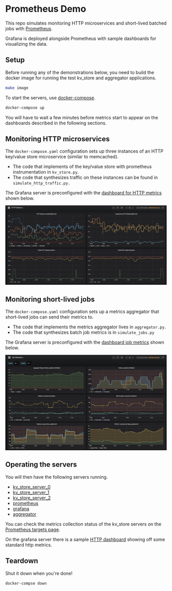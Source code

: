 # Prometheus Demo

This repo simulates monitoring HTTP microservices and short-lived batched jobs with [Prometheus](prometheus.io).

Grafana is deployed alongside Prometheus with sample dashboards for visualizing the data.

## Setup

Before running any of the demonstrations below, you need to build the docker image for running the test kv_store and aggregator applications.

```bash
make image
```

To start the servers, use [docker-compose](https://docs.docker.com/compose/).

```bash
docker-compose up
```

You will have to wait a few minutes before metrics start to appear on the dashboards described in the following sections.

## Monitoring HTTP microservices

The `docker-compose.yaml` configuration sets up three instances of an HTTP key/value store microservice (similar to memcached).

* The code that implements of the key/value store with prometheus instrumentation in `kv_store.py`.
* The code that synthesizes traffic on these instances can be found in `simulate_http_traffic.py.`

The Grafana server is preconfigured with the [dashboard for HTTP metrics](http://localhost:3000/d/Xq2D8b3kz/http-metrics?refresh=10s&orgId=1) shown below.

![http dashboard!](https://github.com/chanzuckerberg/prometheus-demo/blob/master/static/http_dashboard.png?raw=true)

## Monitoring short-lived jobs

The `docker-compose.yaml` configuration sets up a metrics aggregator that short-lived jobs can send their metrics to.

* The code that implements the metrics aggregator lives in `aggregator.py`.
* The code that synthesizes batch job metrics is in `simulate_jobs.py`

The Grafana server is preconfigured with the [dashboard job metrics](http://localhost:3000/d/RcrJyiRiz/job-statistics?refresh=30s&orgId=1) shown below.

![jobs dashboard!](https://github.com/chanzuckerberg/prometheus-demo/blob/master/static/jobs_dashboard.png?raw=true)

## Operating the servers

You will then have the following servers running.

* [kv_store_server_0](http://localhost:8080/health)
* [kv_store_server_1](http://localhost:8081/health)
* [kv_store_server_2](http://localhost:8082/health)
* [prometheus](http://localhost:9090)
* [grafana](http://localhost:3000)
* [aggregator](http://localhost:5000/health)

You can check the metrics collection status of the kv_store servers on the [Prometheus targets page](http://localhost:9090/targets).

On the grafana server there is a sample [HTTP dashboard](http://localhost:3000/d/Xq2D8b3kz/http-metrics?orgId=1) showing off some standard http metrics.

## Teardown

Shut it down when you're done!

```bash
docker-compse down
```
